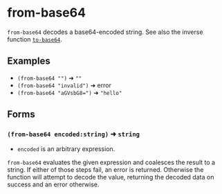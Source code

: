 # from-base64

`from-base64` decodes a base64-encoded string. See also the inverse function
[`to-base64`](to-base64.md).

## Examples

* `(from-base64 "")` ➜ `""`
* `(from-base64 "invalid")` ➜ error
* `(from-base64 "aGVsbG8=")` ➜ `"hello"`

## Forms

### `(from-base64 encoded:string)` ➜ `string`

* `encoded` is an arbitrary expression.

`from-base64` evaluates the given expression and coalesces the result to a
string. If either of those steps fail, an error is returned. Otherwise the
function will attempt to decode the value, returning the decoded data on success
and an error otherwise.
